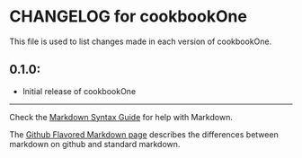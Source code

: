 # CHANGELOG for cookbookOne

This file is used to list changes made in each version of cookbookOne.

## 0.1.0:

* Initial release of cookbookOne

- - -
Check the [Markdown Syntax Guide](http://daringfireball.net/projects/markdown/syntax) for help with Markdown.

The [Github Flavored Markdown page](http://github.github.com/github-flavored-markdown/) describes the differences between markdown on github and standard markdown.
